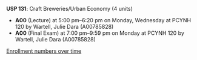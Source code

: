 **USP 131**: Craft Breweries/Urban Economy (4 units)

- **A00** (Lecture) at 5:00 pm–6:20 pm on Monday, Wednesday at PCYNH 120 by Wartell, Julie Dara (A00785828)
- **A00** (Final Exam) at 7:00 pm–9:59 pm on Monday at PCYNH 120 by Wartell, Julie Dara (A00785828)

[Enrollment numbers over time](./USP131.tsv)
